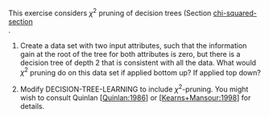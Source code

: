 

This exercise considers $\chi^2$ pruning of
decision trees (Section <a class="sectionRef" title="" href="#">chi-squared-section</a><br>.

1.  Create a data set with two input attributes, such that the
    information gain at the root of the tree for both attributes is
    zero, but there is a decision tree of depth 2 that is consistent
    with all the data. What would $\chi^2$ pruning do on this data set
    if applied bottom up? If applied top down?<br>

2.  Modify DECISION-TREE-LEARNING to include $\chi^2$-pruning. You might wish to consult
    Quinlan [<a class="paperRef" title="" href="">Quinlan:1986</a>] or [<a class="paperRef" title="" href="">Kearns+Mansour:1998</a>] for details.<br>
